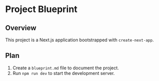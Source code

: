 # Project Blueprint

## Overview

This project is a Next.js application bootstrapped with `create-next-app`.

## Plan

1.  Create a `blueprint.md` file to document the project.
2.  Run `npm run dev` to start the development server.
